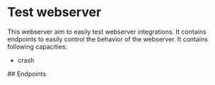 # Test webserver

This webserver aim to easily test webserver integrations. It contains endpoints to easily control the behavior of the webserver. It contains following capacities:

- crash

## Endpoints